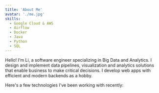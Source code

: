 ```yaml
---
title: 'About Me'
avatar: './me.jpg'
skills:
  - Google Cloud & AWS
  - Airflow
  - Docker
  - Java
  - Python
  - SQL
---
```


Hello! I'm Li, a software engineer specializing in Big Data and Analytics. I design and implement data pipelines, visualization and analytics solutions that enable business to make critical decisions. I develop web apps with efficient and modern backends as a hobby.

Here's a few technologies I've been working with recently:
